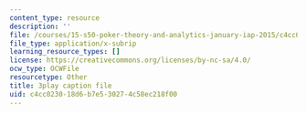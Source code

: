 ```yaml
---
content_type: resource
description: ''
file: /courses/15-s50-poker-theory-and-analytics-january-iap-2015/c4cc023018d6b7e530274c58ec218f00_LCoPLFaeq0U.srt
file_type: application/x-subrip
learning_resource_types: []
license: https://creativecommons.org/licenses/by-nc-sa/4.0/
ocw_type: OCWFile
resourcetype: Other
title: 3play caption file
uid: c4cc0230-18d6-b7e5-3027-4c58ec218f00
---
```

